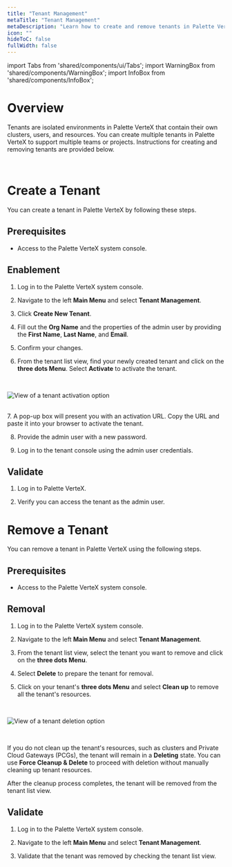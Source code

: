 ```yaml
---
title: "Tenant Management"
metaTitle: "Tenant Management"
metaDescription: "Learn how to create and remove tenants in Palette VerteX."
icon: ""
hideToC: false
fullWidth: false
---
```


import Tabs from 'shared/components/ui/Tabs';
import WarningBox from 'shared/components/WarningBox';
import InfoBox from 'shared/components/InfoBox';

# Overview

Tenants are isolated environments in Palette VerteX that contain their own clusters, users, and resources. You can create multiple tenants in Palette VerteX to support multiple teams or projects. Instructions for creating and removing tenants are provided below.


<br />

# Create a Tenant

You can create a tenant in Palette VerteX by following these steps.


## Prerequisites

* Access to the Palette VerteX system console.


## Enablement

1. Log in to the Palette VerteX system console.


2. Navigate to the left **Main Menu** and select **Tenant Management**.


3. Click **Create New Tenant**.


4. Fill out the **Org Name** and the properties of the admin user by providing the **First Name**, **Last Name**, and **Email**.


5. Confirm your changes.


6. From the tenant list view, find your newly created tenant and click on the **three dots Menu**. Select **Activate** to activate the tenant.

  <br />

  ![View of a tenant activation option](/vertex_system-management_tenant-management_activate-tenant.png)

<br />
7. A pop-up box will present you with an activation URL. Copy the URL and paste it into your browser to activate the tenant.


8. Provide the admin user with a new password.


9. Log in to the tenant console using the admin user credentials.


## Validate 

1. Log in to Palette VerteX.


2. Verify you can access the tenant as the admin user.



# Remove a Tenant

You can remove a tenant in Palette VerteX using the following steps.

## Prerequisites

* Access to the Palette VerteX system console.

## Removal

1. Log in to the Palette VerteX system console.


2. Navigate to the left **Main Menu** and select **Tenant Management**.


3. From the tenant list view, select the tenant you want to remove and click on the **three dots Menu**.


4. Select **Delete** to prepare the tenant for removal.


5. Click on your tenant's **three dots Menu** and select **Clean up** to remove all the tenant's resources.

<br />

  ![View of a tenant deletion option](/vertex_system-management_tenant-management_remove-tenant.png)


  <br />

  <WarningBox>

  If you do not clean up the tenant's resources, such as clusters and Private Cloud Gateways (PCGs), the tenant will remain in a **Deleting** state. You can use **Force Cleanup & Delete** to proceed with deletion without manually cleaning up tenant resources.

  </WarningBox>


After the cleanup process completes, the tenant will be removed from the tenant list view.

## Validate


1. Log in to the Palette VerteX system console.


2. Navigate to the left **Main Menu** and select **Tenant Management**.


3. Validate that the tenant was removed by checking the tenant list view. 